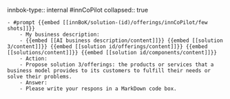 innbok-type:: internal
#innCoPilot
collapsed:: true

	- #prompt {{embed [[innBoK/solution-(id)/offerings/innCoPilot/few shots]]}}
		- My business description:
		- {{embed [[AI business description/content]]}} {{embed [[solution 3/content]]}} {{embed [[solution id/offerings/content]]}} {{embed [[solutions/content]]}} {{embed [[solution id/components/content]]}}
		- Action:
		- Propose solution 3/offerings: the products or services that a business model provides to its customers to fulfill their needs or solve their problems.
		- Answer:
		- Please write your respons in a MarkDown code box.